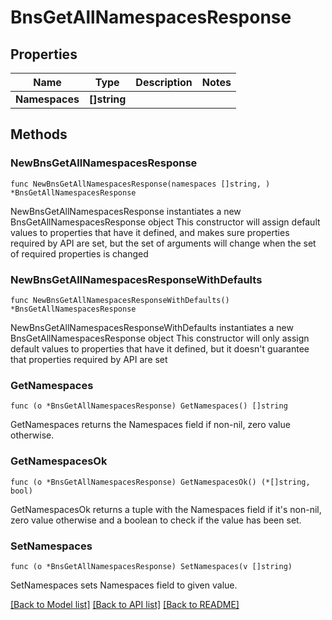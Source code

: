 # BnsGetAllNamespacesResponse

## Properties

Name | Type | Description | Notes
------------ | ------------- | ------------- | -------------
**Namespaces** | **[]string** |  | 

## Methods

### NewBnsGetAllNamespacesResponse

`func NewBnsGetAllNamespacesResponse(namespaces []string, ) *BnsGetAllNamespacesResponse`

NewBnsGetAllNamespacesResponse instantiates a new BnsGetAllNamespacesResponse object
This constructor will assign default values to properties that have it defined,
and makes sure properties required by API are set, but the set of arguments
will change when the set of required properties is changed

### NewBnsGetAllNamespacesResponseWithDefaults

`func NewBnsGetAllNamespacesResponseWithDefaults() *BnsGetAllNamespacesResponse`

NewBnsGetAllNamespacesResponseWithDefaults instantiates a new BnsGetAllNamespacesResponse object
This constructor will only assign default values to properties that have it defined,
but it doesn't guarantee that properties required by API are set

### GetNamespaces

`func (o *BnsGetAllNamespacesResponse) GetNamespaces() []string`

GetNamespaces returns the Namespaces field if non-nil, zero value otherwise.

### GetNamespacesOk

`func (o *BnsGetAllNamespacesResponse) GetNamespacesOk() (*[]string, bool)`

GetNamespacesOk returns a tuple with the Namespaces field if it's non-nil, zero value otherwise
and a boolean to check if the value has been set.

### SetNamespaces

`func (o *BnsGetAllNamespacesResponse) SetNamespaces(v []string)`

SetNamespaces sets Namespaces field to given value.



[[Back to Model list]](../README.md#documentation-for-models) [[Back to API list]](../README.md#documentation-for-api-endpoints) [[Back to README]](../README.md)


